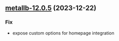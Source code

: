 

## [metallb-12.0.5](https://github.com/truecharts/charts/compare/metallb-12.0.4...metallb-12.0.5) (2023-12-22)

### Fix

- expose custom options for homepage integration
  
  